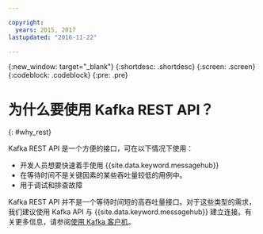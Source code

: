 ```yaml
---

copyright:
  years: 2015, 2017
lastupdated: "2016-11-22"

---
```


{:new_window: target="_blank"}
{:shortdesc: .shortdesc}
{:screen: .screen}
{:codeblock: .codeblock}
{:pre: .pre}

# 为什么要使用 Kafka REST API？
{: #why_rest}

Kafka REST API 是一个方便的接口，可在以下情况下使用：

* 开发人员想要快速着手使用 {{site.data.keyword.messagehub}}
* 在等待时间不是关键因素的某些吞吐量较低的用例中。
* 用于调试和排查故障

Kafka REST API 并不是一个等待时间短的高吞吐量接口。对于这些类型的需求，我们建议使用 Kafka API 与 {{site.data.keyword.messagehub}} 建立连接。有关更多信息，请参阅[使用 Kafka 客户机](/docs/services/MessageHub/messagehub050.html#kafka_client)。


